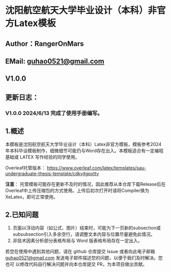 # 沈阳航空航天大学毕业设计（本科）非官方Latex模板
## Author：RangerOnMars
## EMail: guhao0521@gmail.com
## V1.0.0
## 更新日志：

### V1.0.0 2024/6/13 完成了使用手册编写。

## 1.概述
本模板是沈阳航空航天大学毕业设计（本科）Latex非官方模板，模板参考2024年本科毕设模板制作，细微细节可能仍与Word存在出入。本模板适合有一定编程基础或 LATEX 写作经验的同学使用。

Overleaf托管版本：
https://www.overleaf.com/latex/templates/sau-undergraduate-thesis-template/cdkvjtgpxttv

**注意**：
托管模板可能存在更新不及时的情况，因此推荐从本仓库下载Release后在Overleaf中上传压缩包的方式使用。上传后初次打开时请将Compiler换为XeLatex，即可正常使用。


## 2.已知问题
1. 页面以浮动内容（如公式、图片）结束时，可能为下一页新的subsection或subsubsection引入多余空行，请调整文本内容与位置尽量避免此情况。
2. 非技术因素分析部分表格布局与 Word 版表格布局存在一定出入。

若您在使用中遇到其他问题，请在 github 仓库提交 Issue 或者向此电子邮箱
guhao0521@gmail.com 发送电子邮件描述您的问题，以便于我们及时解决。您也可
以修改代码自行解决问题并向本仓库提交 PR，为本项目做出贡献。
